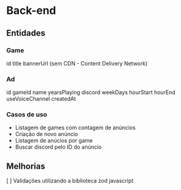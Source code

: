 # Back-end

## Entidades

### Game
id
title
bannerUrl (sem CDN - Content Delivery Network)

### Ad
id
gameId
name
yearsPlaying
discord
weekDays
hourStart
hourEnd
useVoiceChannel
createdAt

### Casos de uso
- Listagem de games com contagem de anúncios
- Criação de novo anúncio
- Listagem de anúcios por game
- Buscar discord pelo ID do anúncio


## Melhorias
[ ] Validações utilizando a biblioteca zod javascript
